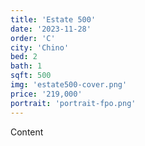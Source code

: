 ```yaml
---
title: 'Estate 500'
date: '2023-11-28'
order: 'C'
city: 'Chino'
bed: 2
bath: 1
sqft: 500
img: 'estate500-cover.png'
price: '219,000'
portrait: 'portrait-fpo.png'
---
```


Content
